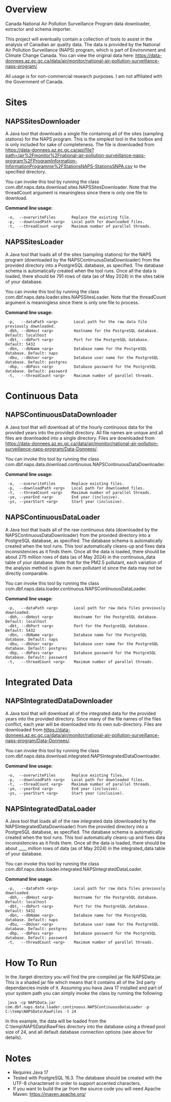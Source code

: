 # Overview
Canada National Air Pollution Surveillance Program data downloader, extractor and schema importer. 

This project will eventually contain a collection of tools to assist in the analysis of Canadian air quality data. The data is provided by the National Air Pollution Surveillance (NAPS) program, which is part of Environment and Climate Change Canada. You can view the original data here: https://data-donnees.az.ec.gc.ca/data/air/monitor/national-air-pollution-surveillance-naps-program/

All usage is for non-commercial research purposes. I am not affiliated with the Government of Canada.

# Sites

## NAPSSitesDownloader

A Java tool that downloads a single file containing all of the sites (sampling stations) for the NAPS program. This is the simplest tool in the toolbox and is only included for sake of completeness. The file is downloaded from https://data-donnees.az.ec.gc.ca/api/file?path=/air%2Fmonitor%2Fnational-air-pollution-surveillance-naps-program%2FProgramInformation-InformationProgramme%2FStationsNAPS-StationsSNPA.csv to the specified directory.

You can invoke this tool by running the class com.dbf.naps.data.download.sites.NAPSSitesDownloader. Note that the threadCount argument is meaningless since there is only one file to download.

**Command line usage:**
```
 -o,  --overwriteFiles       Replace the existing file.
 -p,  --downloadPath <arg>   Local path for downloaded files.
 -t,  --threadCount <arg>    Maximum number of parallel threads.
```

## NAPSSitesLoader

A Java tool that loads all of the sites (sampling stations) for the NAPS program (downloaded by the NAPSContinuousDataDownloader) from the provided directory into a PostgreSQL database, as specified. The database schema is automatically created when the tool runs. Once all the data is loaded, there should be 791 rows of data (as of May 2024) in the sites table of your database. 

You can invoke this tool by running the class com.dbf.naps.data.loader.sites.NAPSSitesLoader. Note that the threadCount argument is meaningless since there is only one file to process.

**Command line usage:**
```
 -p,   --dataPath <arg>       Local path for the raw data file previously downloaded.
 -dbh, --dbHost <arg>         Hostname for the PostgreSQL database. Default: localhost
 -dbt, --dbPort <arg>         Port for the PostgreSQL database. Default: 5432
 -dbn, --dbName <arg>         Database name for the PostgreSQL database. Default: naps
 -dbu, --dbUser <arg>         Database user name for the PostgreSQL database. Default: postgres
 -dbp, --dbPass <arg>         Database password for the PostgreSQL database. Default: password
 -t,   --threadCount <arg>    Maximum number of parallel threads.
```

# Continuous Data

## NAPSContinuousDataDownloader

A Java tool that will download all of the hourly continuous data for the provided years into the provided directory. All file names are unique and all files are downloaded into a single directory. Files are downloaded from https://data-donnees.az.ec.gc.ca/data/air/monitor/national-air-pollution-surveillance-naps-program/Data-Donnees/.

You can invoke this tool by running the class com.dbf.naps.data.download.continuous.NAPSContinuousDataDownloader.

**Command line usage:**
```
 -o,  --overwriteFiles       Replace existing files.
 -p,  --downloadPath <arg>   Local path for downloaded files.
 -t,  --threadCount <arg>    Maximum number of parallel threads.
 -ye, --yearEnd <arg>        End year (inclusive).
 -ys, --yearStart <arg>      Start year (inclusive).
```

## NAPSContinuousDataLoader

A Java tool that loads all of the raw continuous data (downloaded by the NAPSContinuousDataDownloader) from the provided directory into a PostgreSQL database, as specified. The database schema is automatically created when the tool runs. This tool automatically cleans-up and fixes data inconsistencies as it finds them. Once all the data is loaded, there should be about 275 million rows of data (as of May 2024) in the continuous_data table of your database. Note that for the PM2.5 pollutant, each variation of the analysis method is given its own pollutant id since the data may not be directly comparable.

You can invoke this tool by running the class com.dbf.naps.data.loader.continuous.NAPSContinuousDataLoader.

**Command line usage:**
```
 -p,   --dataPath <arg>       Local path for raw data files previously downloaded.
 -dbh, --dbHost <arg>         Hostname for the PostgreSQL database. Default: localhost
 -dbt, --dbPort <arg>         Port for the PostgreSQL database. Default: 5432
 -dbn, --dbName <arg>         Database name for the PostgreSQL database. Default: naps
 -dbu, --dbUser <arg>         Database user name for the PostgreSQL database. Default: postgres
 -dbp, --dbPass <arg>         Database password for the PostgreSQL database. Default: password
 -t,   --threadCount <arg>    Maximum number of parallel threads.
```

# Integrated Data

## NAPSIntegratedDataDownloader

A Java tool that will download all of the integrated data for the provided years into the provided directory. Since many of the file names of the files conflict, each year will be downloaded into its own sub-directory. Files are downloaded from https://data-donnees.az.ec.gc.ca/data/air/monitor/national-air-pollution-surveillance-naps-program/Data-Donnees/. 

You can invoke this tool by running the class com.dbf.naps.data.download.integrated.NAPSIntegratedDataDownloader.

**Command line usage:**
```
 -o,  --overwriteFiles       Replace existing files.
 -p,  --downloadPath <arg>   Local path for downloaded files.
 -t,  --threadCount <arg>    Maximum number of parallel threads.
 -ye, --yearEnd <arg>        End year (inclusive).
 -ys, --yearStart <arg>      Start year (inclusive).
```

## NAPSIntegratedDataLoader

A Java tool that loads all of the raw integrated data (downloaded by the NAPSIntegratedDataDownloader) from the provided directory into a PostgreSQL database, as specified. The database schema is automatically created when the tool runs. This tool automatically cleans-up and fixes data inconsistencies as it finds them. Once all the data is loaded, there should be about ____ million rows of data (as of May 2024) in the integrated_data table of your database.

You can invoke this tool by running the class com.dbf.naps.data.loader.integrated.NAPSIntegratedDataLoader.

**Command line usage:**
```
 -p,   --dataPath <arg>       Local path for raw data files previously downloaded.
 -dbh, --dbHost <arg>         Hostname for the PostgreSQL database. Default: localhost
 -dbt, --dbPort <arg>         Port for the PostgreSQL database. Default: 5432
 -dbn, --dbName <arg>         Database name for the PostgreSQL database. Default: naps
 -dbu, --dbUser <arg>         Database user name for the PostgreSQL database. Default: postgres
 -dbp, --dbPass <arg>         Database password for the PostgreSQL database. Default: password
 -t,   --threadCount <arg>    Maximum number of parallel threads.
```


# How To Run

In the /target directory you will find the pre-compiled jar file NAPSData.jar. This is a shaded jar file which means that it contains all of the 3rd party dependancies inside of it. Assuming you hava Java 17 installed and 
part of your system path you can simply invoke the class by running the following:
```
 java -cp NAPSData.jar com.dbf.naps.data.loader.continuous.NAPSContinuousDataLoader -p C:\temp\NAPSData\RawFiles -t 24
```

In this example, the data will be loaded from the C:\temp\NAPSData\RawFiles directory into the database using a thread pool size of 24, and all default database connection options (see above for details).

# Notes

- Requires Java 17
- Tested with PostgreSQL 16.3. The database should be created with the UTF-8 characterset in order to support accented characters.
- If you want to build the jar from the source code you will need Apache Maven: https://maven.apache.org/
